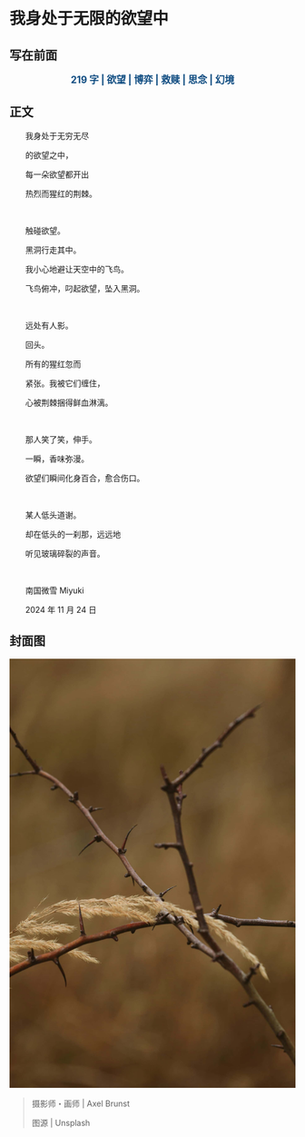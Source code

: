 # 我身处于无限的欲望中

## 写在前面

<p style="color:#0f4c81; text-align:center; font-weight:bold; font-size:larger;">219 字 | 欲望 | 博弈 | 救赎 | 思念 | 幻境</p>

## 正文

　　我身处于无穷无尽

　　的欲望之中，

　　每一朵欲望都开出

　　热烈而猩红的荆棘。

<br />

　　触碰欲望。

　　黑洞行走其中。

　　我小心地避让天空中的飞鸟。

　　飞鸟俯冲，叼起欲望，坠入黑洞。

<br />

　　远处有人影。

　　回头。

　　所有的猩红忽而

　　紧张。我被它们缠住，

　　心被荆棘捆得鲜血淋漓。

<br />

　　那人笑了笑，伸手。

　　一瞬，香味弥漫。

　　欲望们瞬间化身百合，愈合伤口。

<br />

　　某人低头道谢。

　　却在低头的一刹那，远远地

　　听见玻璃碎裂的声音。

<br />

　　南国微雪 Miyuki

　　2024 年 11 月 24 日

## 封面图

![](https://raw.githubusercontent.com/TinySnow/GithubImageHosting/main/blog/articles/poems/axel-brunst-aNpnLcN_S6s-unsplash.jpg)

> 摄影师・画师 | Axel Brunst
>
> 图源 | Unsplash